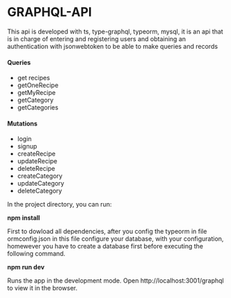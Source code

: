 # GRAPHQL-API
This api is developed with ts, type-graphql, typeorm, mysql, it is an api that is in charge of entering and registering users and obtaining an authentication with jsonwebtoken to be able to make queries and records
#### Queries
- get recipes
- getOneRecipe
- getMyRecipe
- getCategory
- getCategories

#### Mutations
- login
- signup
- createRecipe
- updateRecipe
- deleteRecipe
- createCategory
- updateCategory
- deleteCategory


In the project directory, you can run:

 **npm install**

 First to dowload all dependencies, after you config the typeorm in file ormconfig.json in this file configure your database, with your configuration, homewever you have to create a database first  before executing the following command.

 **npm run dev**

 Runs the app in the development mode.
Open http://localhost:3001/graphql to view it in the browser.
